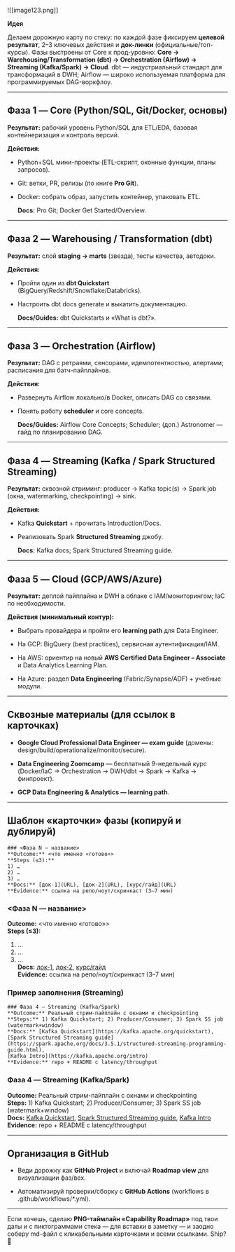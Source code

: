 ![[image123.png]]
  

**Идея**

Делаем дорожную карту по стеку: по каждой фазе фиксируем **целевой результат**, 2–3 ключевых действия и **док-линки** (официальные/топ-курсы). Фазы выстроены от Core к прод-уровню: **Core → Warehousing/Transformation (dbt) → Orchestration (Airflow) → Streaming (Kafka/Spark) → Cloud**. dbt — индустриальный стандарт для трансформаций в DWH; Airflow — широко используемая платформа для программируемых DAG-воркфлоу. 

---

## **Фаза 1 — Core (Python/SQL, Git/Docker, основы)**

  

**Результат:** рабочий уровень Python/SQL для ETL/EDA, базовая контейнеризация и контроль версий.

**Действия:**

- Python+SQL мини-проекты (ETL-скрипт, оконные функции, планы запросов).
    
- Git: ветки, PR, релизы (по книге **Pro Git**). 
    
- Docker: собрать образ, запустить контейнер, упаковать ETL. 
    
    **Docs:** Pro Git; Docker Get Started/Overview. 
    

---

## **Фаза 2 — Warehousing / Transformation (dbt)**

  

**Результат:** слой **staging → marts** (звезда), тесты качества, автодоки.

**Действия:**

- Пройти один из **dbt Quickstart** (BigQuery/Redshift/Snowflake/Databricks). 
    
- Настроить dbt docs generate и выкатить документацию. 
    
    **Docs/Guides:** dbt Quickstarts и «What is dbt?». 
    

---

## **Фаза 3 — Orchestration (Airflow)**

  

**Результат:** DAG с ретраями, сенсорами, идемпотентностью, алертами; расписания для батч-пайплайнов.

**Действия:**

- Развернуть Airflow локально/в Docker, описать DAG со связями.
    
- Понять работу **scheduler** и core concepts. 
    
    **Docs/Guides:** Airflow Core Concepts; Scheduler; (доп.) Astronomer — гайд по планированию DAG. 
    

---

## **Фаза 4 — Streaming (Kafka / Spark Structured Streaming)**

  

**Результат:** сквозной стриминг: producer → Kafka topic(s) → Spark job (окна, watermarking, checkpointing) → sink.

**Действия:**

- Kafka **Quickstart** + прочитать Introduction/Docs. 
    
- Реализовать Spark **Structured Streaming** джобу. 
    
    **Docs:** Kafka docs; Spark Structured Streaming guide. 
    

---

## **Фаза 5 — Cloud (GCP/AWS/Azure)**

  

**Результат:** деплой пайплайна и DWH в облаке с IAM/мониторингом; IaC по необходимости.

**Действия (минимальный контур):**

- Выбрать провайдера и пройти его **learning path** для Data Engineer.
    
- На GCP: BigQuery (best practices), сервисная аутентификация/IAM. 
    
- На AWS: ориентир на новый **AWS Certified Data Engineer – Associate** и Data Analytics Learning Plan. 
    
- На Azure: раздел **Data Engineering** (Fabric/Synapse/ADF) + учебные модули. 
    

---

## **Сквозные материалы (для ссылок в карточках)**

- **Google Cloud Professional Data Engineer — exam guide** (домены: design/build/operationalize/monitor/secure). 
    
- **Data Engineering Zoomcamp** — бесплатный 9-недельный курс (Docker/IaC → Orchestration → DWH/dbt → Spark → Kafka → финпроект). 
    
- **GCP Data Engineering & Analytics — learning path**. 
    

---

## **Шаблон «карточки» фазы (копируй и дублируй)**

```
### <Фаза N — название>
**Outcome:** <что именно «готово»>  
**Steps (≤3):**  
1) …  
2) …  
3) …  
**Docs:** [док-1](URL), [док-2](URL), [курс/гайд](URL)  
**Evidence:** ссылка на репо/ноут/скринкаст (3–7 мин)
```

### <Фаза N — название>
**Outcome:** <что именно «готово»>  
**Steps (≤3):**  
1) …  
2) …  
3) …  
**Docs:** [док-1](URL), [док-2](URL), [курс/гайд](URL)  
**Evidence:** ссылка на репо/ноут/скринкаст (3–7 мин)
### **Пример заполнения (Streaming)**

```
### Фаза 4 — Streaming (Kafka/Spark)
**Outcome:** Реальный стрим-пайплайн с окнами и checkpointing  
**Steps:** 1) Kafka Quickstart; 2) Producer/Consumer; 3) Spark SS job (watermark+window)  
**Docs:** [Kafka Quickstart](https://kafka.apache.org/quickstart), 
[Spark Structured Streaming guide](https://spark.apache.org/docs/3.5.1/structured-streaming-programming-guide.html), 
[Kafka Intro](https://kafka.apache.org/intro)  
**Evidence:** repo + README с latency/throughput
```

### Фаза 4 — Streaming (Kafka/Spark)
**Outcome:** Реальный стрим-пайплайн с окнами и checkpointing  
**Steps:** 1) Kafka Quickstart; 2) Producer/Consumer; 3) Spark SS job (watermark+window)  
**Docs:** [Kafka Quickstart](https://kafka.apache.org/quickstart), 
[Spark Structured Streaming guide](https://spark.apache.org/docs/3.5.1/structured-streaming-programming-guide.html), 
[Kafka Intro](https://kafka.apache.org/intro)  
**Evidence:** repo + README с latency/throughput

---

## **Организация в GitHub**

- Веди дорожку как **GitHub Project** и включай **Roadmap view** для визуализации фаз/вех. 
    
- Автоматизируй проверки/сборку с **GitHub Actions** (workflows в .github/workflows/*.yml). 
    

---

Если хочешь, сделаю **PNG-таймлайн «Capability Roadmap»** под твои даты и с пиктограммами стека — для вставки в заметку — и заодно соберу md-файл с кликабельными карточками и всеми ссылками. Ship? 🚀